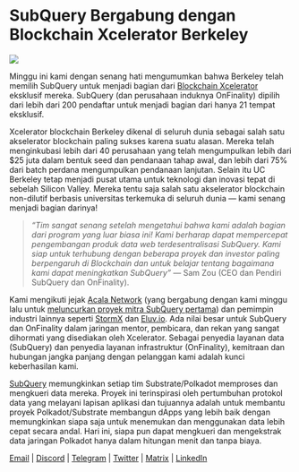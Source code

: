 # SubQuery Bergabung dengan Blockchain Xcelerator Berkeley

![](https://miro.medium.com/max/1400/0*gYUy-1COtbpLV1X1)


Minggu ini kami dengan senang hati mengumumkan bahwa Berkeley telah memilih SubQuery untuk menjadi bagian dari [Blockchain Xcelerator](https://www.xcelerator.berkeley.edu/) eksklusif mereka. SubQuery (dan perusahaan induknya OnFinality) dipilih dari lebih dari 200 pendaftar untuk menjadi bagian dari hanya 21 tempat eksklusif.

Xcelerator blockchain Berkeley dikenal di seluruh dunia sebagai salah satu akselerator blockchain paling sukses karena suatu alasan. Mereka telah menginkubasi lebih dari 40 perusahaan yang telah mengumpulkan lebih dari $25 juta dalam bentuk seed dan pendanaan tahap awal, dan lebih dari 75% dari batch perdana mengumpulkan pendanaan lanjutan. Selain itu UC Berkeley tetap menjadi pusat utama untuk teknologi dan inovasi tepat di sebelah Silicon Valley. Mereka tentu saja salah satu akselerator blockchain non-dilutif berbasis universitas terkemuka di seluruh dunia — kami senang menjadi bagian darinya!

> _“Tim sangat senang setelah mengetahui bahwa kami adalah bagian dari program yang luar biasa ini! Kami berharap dapat mempercepat pengembangan produk data web terdesentralisasi SubQuery. Kami siap untuk terhubung dengan beberapa proyek dan investor paling berpengaruh di Blockchain dan untuk belajar tentang bagaimana kami dapat meningkatkan SubQuery”_ — Sam Zou (CEO dan Pendiri SubQuery dan OnFinality).

Kami mengikuti jejak [Acala Network](https://acala.network/) (yang bergabung dengan kami minggu lalu untuk [meluncurkan proyek mitra SubQuery pertama](https://subquery.medium.com/subquery-integrates-acala-to-aggregate-and-serve-defi-data-to-polkadot-and-kusama-builders-fc9af6a7aae1)) dan pemimpin industri lainnya seperti [StormX](https://stormx.io/) dan [Eluv.io](https://eluv.io/). Ada nilai besar untuk SubQuery dan OnFinality dalam jaringan mentor, pembicara, dan rekan yang sangat dihormati yang disediakan oleh Xcelerator. Sebagai penyedia layanan data (SubQuery) dan penyedia layanan infrastruktur (OnFinality), kemitraan dan hubungan jangka panjang dengan pelanggan kami adalah kunci keberhasilan kami.

[SubQuery](https://www.subquery.network/) memungkinkan setiap tim Substrate/Polkadot memproses dan mengkueri data mereka. Proyek ini terinspirasi oleh pertumbuhan protokol data yang melayani lapisan aplikasi dan tujuannya adalah untuk membantu proyek Polkadot/Substrate membangun dApps yang lebih baik dengan memungkinkan siapa saja untuk menemukan dan menggunakan data lebih cepat secara andal. Hari ini, siapa pun dapat mengkueri dan mengekstrak data jaringan Polkadot hanya dalam hitungan menit dan tanpa biaya.

[Email](mailto:hello@subquery.network) | [Discord](https://discord.com/invite/78zg8aBSMG) | [Telegram](https://t.me/subquerynetwork) | [Twitter](https://twitter.com/subquerynetwork) | [Matrix](https://matrix.to/#/#subquery:matrix.org) | [LinkedIn](https://www.linkedin.com/company/subquery)

